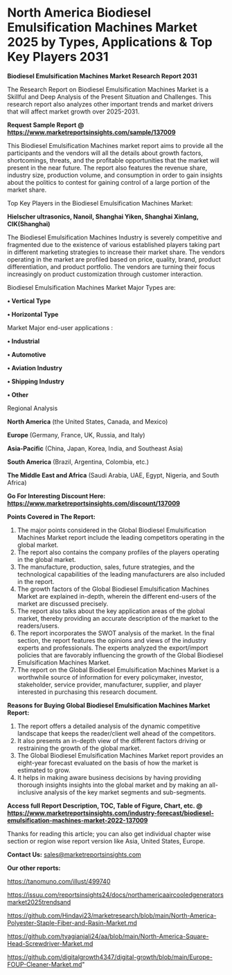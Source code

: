 # North America Biodiesel Emulsification Machines Market 2025 by Types, Applications & Top Key Players 2031

<strong>Biodiesel Emulsification Machines Market Research Report 2031</strong>

The Research Report on Biodiesel Emulsification Machines Market is a Skillful and Deep Analysis of the Present Situation and Challenges. This research report also analyzes other important trends and market drivers that will affect market growth over 2025-2031.

<strong>Request Sample Report @ <a href=https://www.marketreportsinsights.com/sample/137009>https://www.marketreportsinsights.com/sample/137009</a></strong>

This Biodiesel Emulsification Machines market report aims to provide all the participants and the vendors will all the details about growth factors, shortcomings, threats, and the profitable opportunities that the market will present in the near future. The report also features the revenue share, industry size, production volume, and consumption in order to gain insights about the politics to contest for gaining control of a large portion of the market share.

Top Key Players in the Biodiesel Emulsification Machines Market:

<strong>Hielscher ultrasonics, Nanoil, Shanghai Yiken, Shanghai Xinlang, CIK(Shanghai)</strong>

The Biodiesel Emulsification Machines Industry is severely competitive and fragmented due to the existence of various established players taking part in different marketing strategies to increase their market share. The vendors operating in the market are profiled based on price, quality, brand, product differentiation, and product portfolio. The vendors are turning their focus increasingly on product customization through customer interaction.

Biodiesel Emulsification Machines Market Major Types are:

<strong>• Vertical Type

• Horizontal Type</strong>

Market Major end-user applications :

<strong>• Industrial

• Automotive

• Aviation Industry

• Shipping Industry

• Other</strong>

Regional Analysis

</u><strong><b>North America</b></strong> (the United States, Canada, and Mexico)

<strong><b>Europe </b></strong>(Germany, France, UK, Russia, and Italy)

<strong><b>Asia-Pacific</b></strong> (China, Japan, Korea, India, and Southeast Asia)

<strong><b>South America</b></strong> (Brazil, Argentina, Colombia, etc.)

<strong><b>The Middle East and Africa</b></strong> (Saudi Arabia, UAE, Egypt, Nigeria, and South Africa)

<strong>Go For Interesting Discount Here: <a href=https://www.marketreportsinsights.com/discount/137009>https://www.marketreportsinsights.com/discount/137009</a></strong>

<strong>Points Covered in The Report:</strong>
<ol>
  <li>The major points considered in the Global Biodiesel Emulsification Machines Market report include the leading competitors operating in the global market.</li>
  <li>The report also contains the company profiles of the players operating in the global market.</li>
  <li>The manufacture, production, sales, future strategies, and the technological capabilities of the leading manufacturers are also included in the report.</li>
  <li>The growth factors of the Global Biodiesel Emulsification Machines Market are explained in-depth, wherein the different end-users of the market are discussed precisely.</li>
  <li>The report also talks about the key application areas of the global market, thereby providing an accurate description of the market to the readers/users.</li>
  <li>The report incorporates the SWOT analysis of the market. In the final section, the report features the opinions and views of the industry experts and professionals. The experts analyzed the export/import policies that are favorably influencing the growth of the Global Biodiesel Emulsification Machines Market.</li>
  <li>The report on the Global Biodiesel Emulsification Machines Market is a worthwhile source of information for every policymaker, investor, stakeholder, service provider, manufacturer, supplier, and player interested in purchasing this research document.</li>
</ol>
<strong>Reasons for Buying Global Biodiesel Emulsification Machines Market Report:</strong>

<ol>
  <li>The report offers a detailed analysis of the dynamic competitive landscape that keeps the reader/client well ahead of the competitors.</li>
  <li>It also presents an in-depth view of the different factors driving or restraining the growth of the global market.</li>
  <li>The Global Biodiesel Emulsification Machines Market report provides an eight-year forecast evaluated on the basis of how the market is estimated to grow.</li>
  <li>It helps in making aware business decisions by having providing thorough insights insights into the global market and by making an all-inclusive analysis of the key market segments and sub-segments.</li>
</ol>
<strong>Access full Report Description, TOC, Table of Figure, Chart, etc. @ <a href=https://www.marketreportsinsights.com/industry-forecast/biodiesel-emulsification-machines-market-2022-137009>https://www.marketreportsinsights.com/industry-forecast/biodiesel-emulsification-machines-market-2022-137009</a></strong>


Thanks for reading this article; you can also get individual chapter wise section or region wise report version like Asia, United States, Europe.

<strong>Contact Us:</strong>
sales@marketreportsinsights.com

<strong>Our other reports:</strong>

<a href=https://tanomuno.com/illust/499740>https://tanomuno.com/illust/499740</a>

<a href=https://issuu.com/reportsinsights24/docs/northamericaaircooledgeneratorsmarket2025trendsand>https://issuu.com/reportsinsights24/docs/northamericaaircooledgeneratorsmarket2025trendsand</a>

<a href=https://github.com/Hindavi23/marketresearch/blob/main/North-America-Polyester-Staple-Fiber-and-Rasin-Market.md>https://github.com/Hindavi23/marketresearch/blob/main/North-America-Polyester-Staple-Fiber-and-Rasin-Market.md</a>

<a href=https://github.com/tyagianjali24/aa/blob/main/North-America-Square-Head-Screwdriver-Market.md>https://github.com/tyagianjali24/aa/blob/main/North-America-Square-Head-Screwdriver-Market.md</a>

<a href=https://github.com/digitalgrowth4347/digital-growth/blob/main/Europe-FOUP-Cleaner-Market.md>https://github.com/digitalgrowth4347/digital-growth/blob/main/Europe-FOUP-Cleaner-Market.md</a>"
